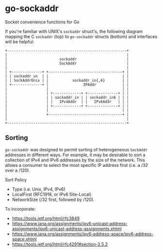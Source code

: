 # go-sockaddr
Socket convenience functions for Go

If you're familiar with UNIX's `sockaddr` struct's, the following diagram
mapping the C `sockaddr` (top) to `go-sockaddr` structs (bottom) and
interfaces will be helpful:

```
+-------------------------------------------------------+
|                                                       |
|                        sockaddr                       |
|                        SockAddr                       |
|                                                       |
| +--------------+ +----------------------------------+ |
| | sockaddr_un  | |                                  | |
| | SockAddrUnix | |           sockaddr_in{,6}        | |
| +--------------+ |                IPAddr            | |
|                  |                                  | |
|                  | +-------------+ +--------------+ | |
|                  | | sockaddr_in | | sockaddr_in6 | | |
|                  | |   IPv4Addr  | |   IPv6Addr   | | |
|                  | +-------------+ +--------------+ | |
|                  |                                  | |
|                  +----------------------------------+ |
|                                                       |
+-------------------------------------------------------+
```

## Sorting

`go-sockaddr` was designed to permit sorting of heterogeneous `SockAddr`
addresses in different ways.  For example, it may be desirable to sort a
collection of IPv4 and IPv6 addresses by the size of the network.  This allows a
consumer to select the most specific IP address first (i.e. a /32 over a /120).

Sort Policy
* Type (i.e. Unix, IPv4, IPv6)
* LocalFirst (RFC1918, or IPv6 Site-Local)
* NetworkSize (/32 first, followed by /120).

To incorporate:

* https://tools.ietf.org/html/rfc3849
* https://www.iana.org/assignments/ipv6-unicast-address-assignments/ipv6-unicast-address-assignments.xhtml
* https://www.iana.org/assignments/ipv6-address-space/ipv6-address-space.xhtml
* https://tools.ietf.org/html/rfc4291#section-2.5.2
